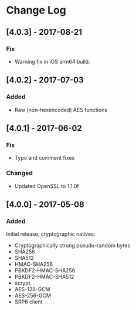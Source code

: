 # Change Log

## [4.0.3] - 2017-08-21

### Fix
 - Warning fix in iOS arm64 build.

## [4.0.2] - 2017-07-03

### Added
 - Raw (non-hexencoded) AES functions

## [4.0.1] - 2017-06-02

### Fix
 - Typo and comment fixes

### Changed
 - Updated OpenSSL to 1.1.0f

## [4.0.0] - 2017-05-08

### Added
Initial release, cryptographic natives:
 - Cryptographically strong pseudo-random bytes
 - SHA256
 - SHA512
 - HMAC-SHA256
 - PBKDF2-HMAC-SHA256
 - PBKDF2-HMAC-SHA512
 - scrypt
 - AES-128-GCM
 - AES-256-GCM
 - SRP6 client
